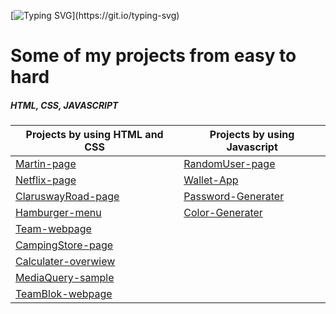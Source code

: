 
[![Typing SVG](https://readme-typing-svg.demolab.com?font=Fira+Code&weight=100&size=18&pause=1000&vCenter=true&random=false&width=415&height=60&lines=Hi%2C+My+name+is+Kadir.+Welcome+to+my+world.)](https://git.io/typing-svg)



#     Some of my projects from easy to hard   #
##### HTML, CSS, JAVASCRIPT #####

| Projects by using HTML and CSS  | Projects by using Javascript |
| ---                             | ---                          |
| [Martin-page](https://kadirizm1907.github.io/Html_Css_and_Javascript_Projects/p-1_martin/) | [RandomUser-page](https://kadirizm1907.github.io/Html_Css_and_Javascript_Projects/p-21_randomUserData/) |
| [Netflix-page](https://kadirizm1907.github.io/Html_Css_and_Javascript_Projects/p-2_Netflix/) | [Wallet-App](https://kadirizm1907.github.io/Html_Css_and_Javascript_Projects/p-20_walletApp/) |
| [ClaruswayRoad-page](https://kadirizm1907.github.io/Html_Css_and_Javascript_Projects/p-3_clarusway_roads/) | [Password-Generater](https://kadirizm1907.github.io/Html_Css_and_Javascript_Projects/p-20_password_generater/)  |                   
| [Hamburger-menu](https://kadirizm1907.github.io/Html_Css_and_Javascript_Projects/p-6_NScode/) | [Color-Generater](https://kadirizm1907.github.io/Html_Css_and_Javascript_Projects/p-17_colorChange/) |
| [Team-webpage](https://kadirizm1907.github.io/Html_Css_and_Javascript_Projects/p-9_team_website/) | |
| [CampingStore-page](https://kadirizm1907.github.io/Html_Css_and_Javascript_Projects/p-12_campingStore/) | |
| [Calculater-overwiew](https://kadirizm1907.github.io/Html_Css_and_Javascript_Projects/Scribbling_part/ios_calculater/)  |  |
| [MediaQuery-sample](https://kadirizm1907.github.io/Html_Css_and_Javascript_Projects/Scribbling_part/mediaQuery/) | |
| [TeamBlok-webpage](https://kadirizm1907.github.io/Html_Css_and_Javascript_Projects/p-13_teamBlok/) | |











